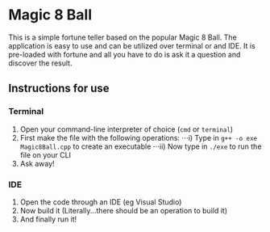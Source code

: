 # Magic 8 Ball

This is a simple fortune teller based on the popular Magic 8 Ball. The application is easy to use and can be utilized over terminal or and IDE. It is pre-loaded with fortune and all you have to do is ask it a question and discover the result.

## Instructions for use

### Terminal
1) Open your command-line interpreter of choice (`cmd` or `terminal`)
2) First make the file with the following operations:
⋅⋅⋅i) Type in `g++ -o exe Magic8Ball.cpp` to create an executable
⋅⋅⋅ii) Now type in `./exe` to run the file on your CLI
3) Ask away!

### IDE
1) Open the code through an IDE (eg Visual Studio)
2) Now build it (Literally...there should be an operation to build it)
3) And finally run it!
